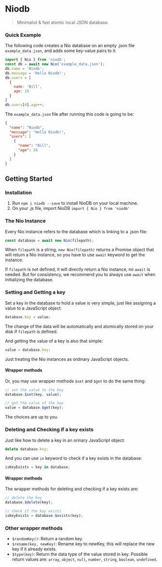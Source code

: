 # Niodb
> Minimalist & fast atomic local JSON database.

### Quick Example
The following code creates a Nio database on an empty .json file `example_data.json`, and adds some key-value pairs to it.

```javascript
import { Nio } from 'niodb';
const db = await new Nio('example_data.json');
db.name = 'Niodb';
db.message = 'Hello Niodb!';
db.users = [
  {
    name: 'Bill',
    age: 19
  }
]
db.users[0].age++;
```

The `example_data.json` file after running this code is going to be:

```json
{
  "name": "Niodb",
  "message": "Hello Niodb!",
  "users": [
    {
      "name": "Bill",
      "age": 20
    }
  ]
}
```

## Getting Started
### Installation
1. Run `npm i niodb --save` to install NioDB on your local machine.
2. On your .js file, import NioDB `import { Nio } from 'niodb'`

### The Nio Instance
Every Nio instance refers to the database which is linking to a .json file:

```javascript
const database = await new Nio(filepath);
```

When `filepath` is a string, `new Nio(filepath)` returns a Promise object that will return a Nio instance, so you have to use `await` keyword to get the instance.

If `filepath` is not defined, it will directly return a Nio instance, no `await` is needed. But for consistency, we recommend you to always use `await` when initializing the database.

### Setting and Getting a key
Set a key in the database to hold a value is very simple, just like assigning a value to a JavaScript object:

```javascript
database.key = value;
```

The change of the data will be automatically and atomically stored on your disk if `filepath` is defined.

And getting the value of a key is also that simple:

```javascript
value = database.key;
```

Just treating the Nio instances as ordinary JavaScript objects.

#### Wrapper methods
Or, you may use wrapper methods `$set` and `$get` to do the same thing:

```javascript
// set the value to the key
database.$set(key, value);

// get the value of the key
value = database.$get(key);
```

The choices are up to you.

### Deleting and Checking if a key exists
Just like how to delete a key in an orinary JavaScript object:

```javascript
delete database.key;
```

And you can use `in` keyword to check if a key exists in the database:

```javascript
isKeyExists = key in database;
```

#### Wrapper methods
The wrapper methods for deleting and checking if a key exists are:

```javascript
// delete the key
database.$delete(key);

// check if the key exists
isKeyExists = database.$exists(key);
```

### Other wrapper methods
- `$randomKey()`: Return a random key.
- `$rename(key, newKey)`: Rename key to newKey, this will replace the new key if it already exists.
- `$type(key)`: Return the data type of the value stored in key. Possible return values are: `array`, `object`, `null`, `number`, `string`, `boolean`, `undefined`.
